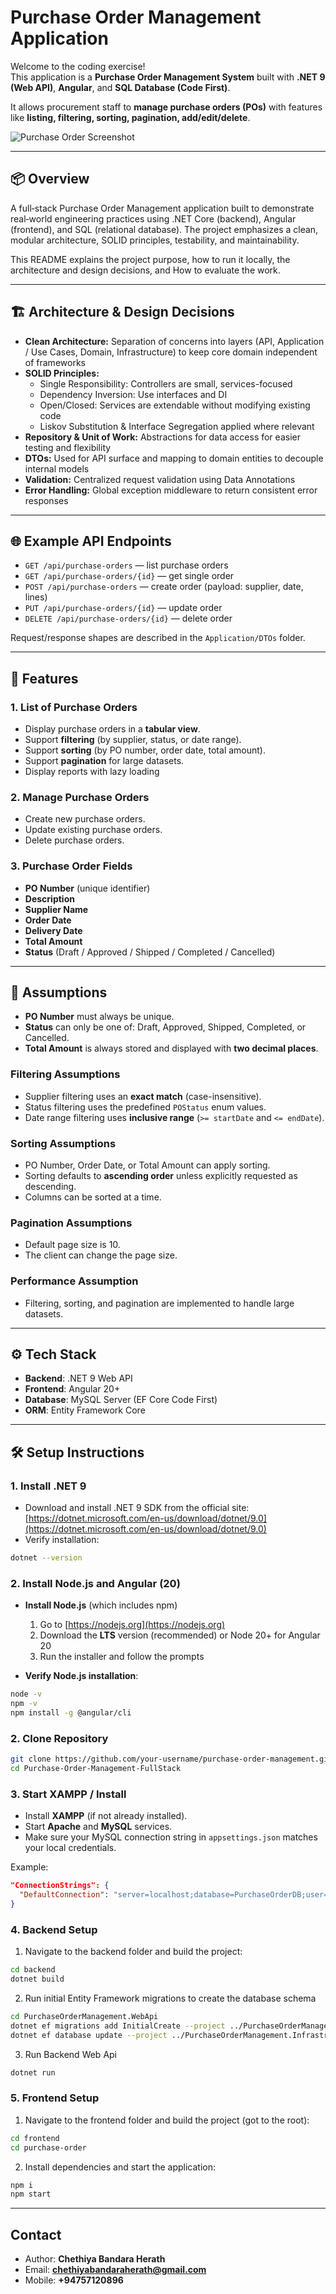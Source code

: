 # Purchase Order Management Application

Welcome to the coding exercise!  
This application is a **Purchase Order Management System** built with **.NET 9 (Web API)**, **Angular**, and **SQL Database (Code First)**.  

It allows procurement staff to **manage purchase orders (POs)** with features like **listing, filtering, sorting, pagination, add/edit/delete**.  

![Purchase Order Screenshot](images/screenshot-01.png)

---

## 📦 Overview

 A full‑stack Purchase Order Management application built to demonstrate real‑world engineering practices
 using .NET Core (backend), Angular (frontend), and SQL (relational database). The project emphasizes a
 clean, modular architecture, SOLID principles, testability, and maintainability.
 
 This README explains the project purpose, how to run it locally, the architecture and design decisions, and
 How to evaluate the work.
 
---

## 🏗️ Architecture & Design Decisions

- **Clean Architecture:** Separation of concerns into layers (API, Application / Use Cases, Domain, Infrastructure) to keep core domain independent of frameworks
- **SOLID Principles:**
  - Single Responsibility: Controllers are small, services-focused
  - Dependency Inversion: Use interfaces and DI
  - Open/Closed: Services are extendable without modifying existing code
  - Liskov Substitution & Interface Segregation applied where relevant
- **Repository & Unit of Work:** Abstractions for data access for easier testing and flexibility
- **DTOs:** Used for API surface and mapping to domain entities to decouple internal models
- **Validation:** Centralized request validation using Data Annotations
- **Error Handling:** Global exception middleware to return consistent error responses
  
---

## 🌐 Example API Endpoints

- `GET /api/purchase-orders` — list purchase orders
- `GET /api/purchase-orders/{id}` — get single order
- `POST /api/purchase-orders` — create order (payload: supplier, date, lines)
- `PUT /api/purchase-orders/{id}` — update order
- `DELETE /api/purchase-orders/{id}` — delete order

Request/response shapes are described in the `Application/DTOs` folder.

---

## 🚀 Features

### 1. List of Purchase Orders
- Display purchase orders in a **tabular view**.
- Support **filtering** (by supplier, status, or date range).
- Support **sorting** (by PO number, order date, total amount).
- Support **pagination** for large datasets.
- Display reports with lazy loading

### 2. Manage Purchase Orders
- Create new purchase orders.
- Update existing purchase orders.
- Delete purchase orders.

### 3. Purchase Order Fields
- **PO Number** (unique identifier)
- **Description**
- **Supplier Name**
- **Order Date**
- **Delivery Date**
- **Total Amount**
- **Status** (Draft / Approved / Shipped / Completed / Cancelled)

---

## 📌 Assumptions

- **PO Number** must always be unique.  
- **Status** can only be one of: Draft, Approved, Shipped, Completed, or Cancelled.  
- **Total Amount** is always stored and displayed with **two decimal places**.  

### Filtering Assumptions
- Supplier filtering uses an **exact match** (case-insensitive).  
- Status filtering uses the predefined `POStatus` enum values.  
- Date range filtering uses **inclusive range** (`>= startDate` and `<= endDate`).  

### Sorting Assumptions
- PO Number, Order Date, or Total Amount can apply sorting.  
- Sorting defaults to **ascending order** unless explicitly requested as descending.  
- Columns can be sorted at a time.  

### Pagination Assumptions
- Default page size is 10.  
- The client can change the page size.  

### Performance Assumption
- Filtering, sorting, and pagination are implemented to handle large datasets.  

---

## ⚙️ Tech Stack

- **Backend**: .NET 9 Web API  
- **Frontend**: Angular 20+  
- **Database**: MySQL Server (EF Core Code First)  
- **ORM**: Entity Framework Core  

---

## 🛠️ Setup Instructions


### 1. Install .NET 9
- Download and install .NET 9 SDK from the official site:  
  [https://dotnet.microsoft.com/en-us/download/dotnet/9.0](https://dotnet.microsoft.com/en-us/download/dotnet/9.0)
- Verify installation:

```bash
dotnet --version
```
### 2. Install Node.js and Angular (20)

- **Install Node.js** (which includes npm)  
  1. Go to [https://nodejs.org](https://nodejs.org)  
  2. Download the **LTS** version (recommended) or Node 20+ for Angular 20  
  3. Run the installer and follow the prompts  

- **Verify Node.js installation**:

```bash
node -v
npm -v
npm install -g @angular/cli
```

### 2. Clone Repository
```bash
git clone https://github.com/your-username/purchase-order-management.git
cd Purchase-Order-Management-FullStack
```

### 3. Start XAMPP / Install
- Install **XAMPP** (if not already installed).  
- Start **Apache** and **MySQL** services.  
- Make sure your MySQL connection string in `appsettings.json` matches your local credentials.
  
Example:
```json
"ConnectionStrings": {
  "DefaultConnection": "server=localhost;database=PurchaseOrderDB;user=root;password=;"
}
```

### 4. Backend Setup

1. Navigate to the backend folder and build the project:

```bash
cd backend
dotnet build
```

2. Run initial Entity Framework migrations to create the database schema

```bash
cd PurchaseOrderManagement.WebApi
dotnet ef migrations add InitialCreate --project ../PurchaseOrderManagement.Infrastructure --startup-project .
dotnet ef database update --project ../PurchaseOrderManagement.Infrastructure --startup-project .
```

3. Run Backend Web Api

```bash
dotnet run
```

### 5. Frontend Setup 

1. Navigate to the frontend folder and build the project (got to the root):
```bash
cd frontend
cd purchase-order
````

2. Install dependencies and start the application:
```bash
npm i
npm start
````
---
## Contact

- Author: **Chethiya Bandara Herath**
- Email: **chethiyabandaraherath@gmail.com**
- Mobile: **+94757120896**

